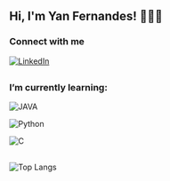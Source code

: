 ## Hi, I'm Yan Fernandes! 🙋🏽‍♂️ 

### Connect with me

[![LinkedIn](https://img.shields.io/badge/LinkedIn-0077B5?style=for-the-badge&logo=linkedin&logoColor=white)](https://www.linkedin.com/in/yan-da-costa-fernandes-gomes-46353819a/)
##
### I’m currently learning:

![JAVA](https://img.shields.io/badge/Java-ED8B00?style=for-the-badge&logo=openjdk&logoColor=white)

![Python](https://img.shields.io/badge/Python-3776AB?style=for-the-badge&logo=python&logoColor=white)

![C](https://img.shields.io/badge/C-00599C?style=for-the-badge&logo=c&logoColor=white)
##
![Top Langs](https://github-readme-stats.vercel.app/api/top-langs/?username=yancfgomes&hide_progress=true)


